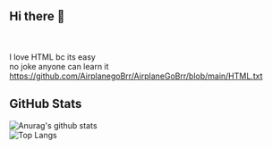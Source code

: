 ## Hi there :wave:
<br> <br>
I love HTML bc its easy
<br>
no joke anyone can learn it
https://github.com/AirplanegoBrr/AirplaneGoBrr/blob/main/HTML.txt

## GitHub Stats 
![Anurag's github stats](https://github-readme-stats.vercel.app/api?username=AirplaneGoBrr&show_icons=true&theme=dark)<br>
![Top Langs](https://github-readme-stats.vercel.app/api/top-langs/?username=AirplaneGoBrr&theme=dark)
